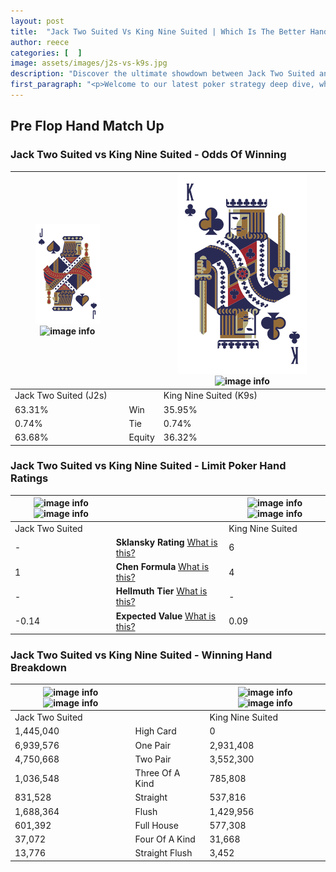 ```yaml
---
layout: post
title:  "Jack Two Suited Vs King Nine Suited | Which Is The Better Hand In Poker? A Complete Guide"
author: reece
categories: [  ]
image: assets/images/j2s-vs-k9s.jpg
description: "Discover the ultimate showdown between Jack Two Suited and King Nine Suited in poker! Uncover the odds, strategies, and scenarios where one hand triumphs over the other. Get ready to up your poker game with this thrilling analysis."
first_paragraph: "<p>Welcome to our latest poker strategy deep dive, where we're pitting two distinct hands against each other in a high-stakes showdown: Jack Two Suited vs King Nine Suited.</p><p>In the dynamic world of poker, every decision counts, and knowing which hand holds the upper hand is key to your success at the table.</p><p>In this article, we'll dissect these two hands, explore the scenarios where one dominates the other, and equip you with the knowledge to make strategic choices that can tip the odds in your favor.</p><p>Get ready to unravel the intriguing dynamics of these poker hands and elevate your game to new heights.</p>"
---
```




[comment]: # (sp0)

## Pre Flop Hand Match Up

<div class="table hand-ratings" markdown="1"> 



### Jack Two Suited vs King Nine Suited - Odds Of Winning


    
| ![image info](assets/images/hand1/j.png) ![image info](assets/images/hand1/2s.png) |  | ![image info](assets/images/hand2/k.png) ![image info](assets/images/hand2/9s.png) |
| -------- | -------- | -------- |
| Jack Two Suited (J2s) |  | King Nine Suited (K9s) |
| 63.31% | Win | 35.95% |
| 0.74% | Tie | 0.74% |
| 63.68% | Equity | 36.32% |




[comment]: # (sp1)



### Jack Two Suited vs King Nine Suited - Limit Poker Hand Ratings


    
| ![image info](https://www.riverpairs.com/assets/images/hand1/j.png) ![image info](https://www.riverpairs.com/assets/images/hand1/2s.png) |  | ![image info](https://www.riverpairs.com/assets/images/hand2/k.png) ![image info](https://www.riverpairs.com/assets/images/hand2/9s.png) |
| -------- | -------- | -------- |
| Jack Two Suited |  | King Nine Suited |
| - | **Sklansky Rating** [What is this?](/sklansky-rating-explained) | 6 |
| 1 | **Chen Formula** [What is this?](/chen-formula-explained) | 4 |
| - | **Hellmuth Tier** [What is this?](/Hellmuth-tier-explained) | - |
| -0.14 | **Expected Value** [What is this?](/expected-value-explained) | 0.09 |




[comment]: # (sp2)



### Jack Two Suited vs King Nine Suited - Winning Hand Breakdown


    
| ![image info](https://www.riverpairs.com/assets/images/hand1/j.png) ![image info](https://www.riverpairs.com/assets/images/hand1/2s.png) |  | ![image info](https://www.riverpairs.com/assets/images/hand2/k.png) ![image info](https://www.riverpairs.com/assets/images/hand2/9s.png) |
| -------- | -------- | -------- |
| Jack Two Suited |  | King Nine Suited |
| 1,445,040 | High Card | 0 |
| 6,939,576 | One Pair | 2,931,408 |
| 4,750,668 | Two Pair | 3,552,300 |
| 1,036,548 | Three Of A Kind | 785,808 |
| 831,528 | Straight | 537,816 |
| 1,688,364 | Flush | 1,429,956 |
| 601,392 | Full House | 577,308 |
| 37,072 | Four Of A Kind | 31,668 |
| 13,776 | Straight Flush | 3,452 |




[comment]: # (sp3)



</div>

[comment]: # (sp4)



[comment]: # (sp5)

